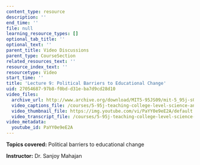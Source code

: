 ```yaml
---
content_type: resource
description: ''
end_time: ''
file: null
learning_resource_types: []
optional_tab_title: ''
optional_text: ''
parent_title: Video Discussions
parent_type: CourseSection
related_resources_text: ''
resource_index_text: ''
resourcetype: Video
start_time: ''
title: 'Lecture 9: Political Barriers to Educational Change'
uid: 27054687-97b8-f0bd-d31e-ba7d9cd28d10
video_files:
  archive_url: http://www.archive.org/download/MIT5-95JS09/mit-5_95j-s09-lec09_300k_pano.mp4
  video_captions_file: /courses/5-95j-teaching-college-level-science-and-engineering-spring-2009/b4345ba62c3f5bb6a0bbc109fcf6be12_PaYY0e9eE2A.vtt
  video_thumbnail_file: https://img.youtube.com/vi/PaYY0e9eE2A/default.jpg
  video_transcript_file: /courses/5-95j-teaching-college-level-science-and-engineering-spring-2009/213053e7c8482a1982199ec49ecbc837_PaYY0e9eE2A.pdf
video_metadata:
  youtube_id: PaYY0e9eE2A
---
```


**Topics covered:** Political barriers to educational change  
  
**Instructor:** Dr. Sanjoy Mahajan